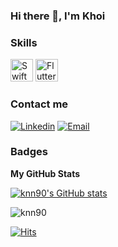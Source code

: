 ### Hi there 👋, I'm Khoi

### Skills

<p align="left">
<a href="https://developer.apple.com/swift/" target="_blank" rel="noreferrer"><img src="https://raw.githubusercontent.com/danielcranney/readme-generator/main/public/icons/skills/swift-colored.svg" width="36" height="36" alt="Swift" /></a>
<a href="https://flutter.dev/" target="_blank" rel="noreferrer"><img src="https://raw.githubusercontent.com/danielcranney/readme-generator/main/public/icons/skills/flutter-colored.svg" width="36" height="36" alt="Flutter" /></a>
</p>

### Contact me
[![Linkedin](https://img.shields.io/badge/linkedin-%230077B5.svg?&style=flat-square&logo=linkedin&logoColor=white)](https://www.linkedin.com/in/khoi-nguyen-ios)
[![Email](https://img.shields.io/badge/gmail-%23EA4335.svg?&style=flat-square&logo=gmail&logoColor=white)](mailto:nguyenkhoi2190@gmail.com)

### Badges

<b>My GitHub Stats</b>

<a href="http://www.github.com/knn90"><img src="https://github-readme-stats.vercel.app/api?username=knn90&show_icons=true&hide=&count_private=true&title_color=0891b2&text_color=ffffff&icon_color=0891b2&bg_color=1c1917&hide_border=true&show_icons=true" alt="knn90's GitHub stats" /></a>

<p><img src="https://github-readme-streak-stats.herokuapp.com/?user=knn90" alt="knn90" /></p>

[![Hits](https://hits.seeyoufarm.com/api/count/incr/badge.svg?url=https%3A%2F%2Fgithub.com%2Fknn90%2Fhit-counter&count_bg=%2379C83D&title_bg=%23555555&icon=&icon_color=%23E7E7E7&title=hits&edge_flat=true)](https://hits.seeyoufarm.com)
